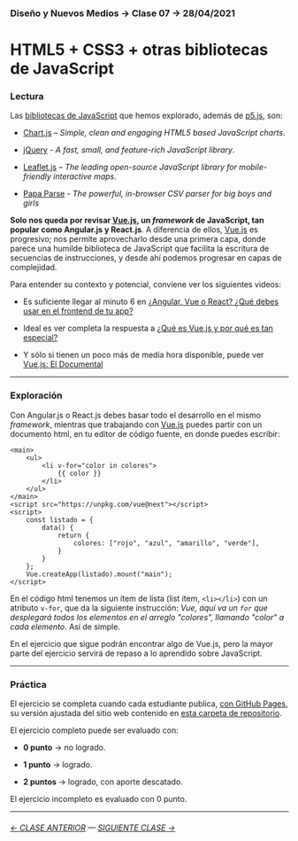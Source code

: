 ### Diseño y Nuevos Medios → Clase 07 → 28/04/2021

# HTML5 + CSS3 + otras bibliotecas de JavaScript

### Lectura

Las [bibliotecas de JavaScript](https://en.wikipedia.org/wiki/List_of_JavaScript_libraries) que hemos explorado, además de [p5.js](https://p5js.org/es/), son:

- [Chart.js](https://www.chartjs.org/) – *Simple, clean and engaging HTML5 based JavaScript charts*.

- [jQuery](https://jquery.com/) - *A fast, small, and feature-rich JavaScript library*.

- [Leaflet.js](https://leafletjs.com/) – *The leading open-source JavaScript library for mobile-friendly interactive maps*.

- [Papa Parse](https://www.papaparse.com/) - *The powerful, in-browser CSV parser for big boys and girls*

**Solo nos queda por revisar [Vue.js](https://v3.vuejs.org/), un *framework* de JavaScript, tan popular como Angular.js y React.js**. A diferencia de ellos, [Vue.js](https://v3.vuejs.org/) es progresivo; nos permite aprovecharlo desde una primera capa, donde parece una humilde biblioteca de JavaScript que facilita la escritura de secuencias de instrucciones, y desde ahí podemos progresar en capas de complejidad.

Para entender su contexto y potencial, conviene ver los siguientes videos: 

- Es suficiente llegar al minuto 6 en [¿Angular, Vue o React? ¿Qué debes usar en el frontend de tu app?](https://www.youtube.com/watch?v=elkCexAWX5k)

- Ideal es ver completa la respuesta a [¿Qué es Vue.js y por qué es tan especial?](https://www.youtube.com/watch?v=AqesL138vMA)

- Y sólo si tienen un poco más de media hora disponible, puede ver [Vue.js: El Documental](https://www.youtube.com/watch?v=OrxmtDw4pVI)

- - - - - - - - 

### Exploración

Con Angular.js o React.js debes basar todo el desarrollo en el mismo *framework*, mientras que trabajando con [Vue.js](https://v3.vuejs.org/) puedes partir con un documento html, en tu editor de código fuente, en donde puedes escribir:

```
<main>
    <ul>
        <li v-for="color in colores">
            {{ color }}
        </li>
    </ul>
</main>
<script src="https://unpkg.com/vue@next"></script>
<script>
    const listado = {
        data() {
            return {
                colores: ["rojo", "azul", "amarillo", "verde"],
            }
        }
    };
    Vue.createApp(listado).mount("main");
</script>
```

En el código html tenemos un ítem de lista (list item, `<li></li>`) con un atributo `v-for`, que da la siguiente instrucción: *Vue, aquí va un `for` que desplegará todos los elementos en el arreglo "colores", llamando "color" a cada elemento*. Así de simple.

En el ejercicio que sigue podrán encontrar algo de Vue.js, pero la mayor parte del ejercicio servirá de repaso a lo aprendido sobre JavaScript.

- - - - - - - 

### Práctica

El ejercicio se completa cuando cada estudiante publica, [con GitHub Pages](https://docs.github.com/es/free-pro-team@latest/github/working-with-github-pages/configuring-a-publishing-source-for-your-github-pages-site), su versión ajustada del sitio web contenido en [esta carpeta de repositorio](https://profesorfaco.github.io/dno037-2021/clase-07/).

El ejercicio completo puede ser evaluado con:

- **0 punto** → no logrado.

- **1 punto** → logrado.

- **2 puntos** → logrado, con aporte descatado.

El ejercicio incompleto es evaluado con 0 punto.

- - - - - - - 

###### [← CLASE ANTERIOR](https://github.com/profesorfaco/dno037-2021/tree/main/clase-06) — [SIGUIENTE CLASE →](https://github.com/profesorfaco/dno037-2021/tree/main/clase-08)

